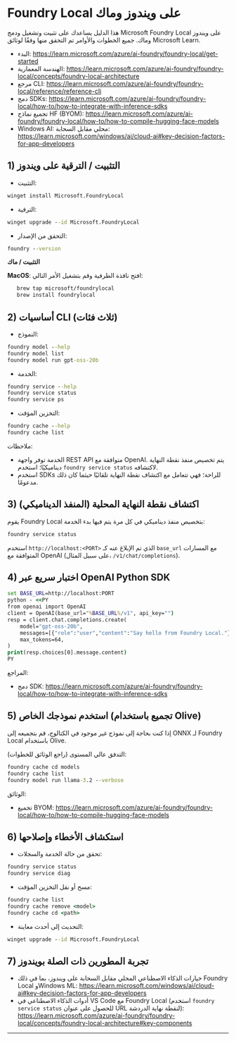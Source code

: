 <!--
CO_OP_TRANSLATOR_METADATA:
{
  "original_hash": "02b037f55de779607eb12edcc7a7fcf2",
  "translation_date": "2025-09-26T18:16:26+00:00",
  "source_file": "Module07/foundrylocal.md",
  "language_code": "ar"
}
-->
# Foundry Local على ويندوز وماك

هذا الدليل يساعدك على تثبيت وتشغيل ودمج Microsoft Foundry Local على ويندوز وماك. جميع الخطوات والأوامر تم التحقق منها وفقًا لوثائق Microsoft Learn.

- البدء: https://learn.microsoft.com/azure/ai-foundry/foundry-local/get-started
- الهندسة المعمارية: https://learn.microsoft.com/azure/ai-foundry/foundry-local/concepts/foundry-local-architecture
- مرجع CLI: https://learn.microsoft.com/azure/ai-foundry/foundry-local/reference/reference-cli
- دمج SDKs: https://learn.microsoft.com/azure/ai-foundry/foundry-local/how-to/how-to-integrate-with-inference-sdks
- تجميع نماذج HF (BYOM): https://learn.microsoft.com/azure/ai-foundry/foundry-local/how-to/how-to-compile-hugging-face-models
- Windows AI: محلي مقابل السحابة: https://learn.microsoft.com/windows/ai/cloud-ai#key-decision-factors-for-app-developers

## 1) التثبيت / الترقية على ويندوز

- التثبيت:
```cmd
winget install Microsoft.FoundryLocal
```
- الترقية:
```cmd
winget upgrade --id Microsoft.FoundryLocal
```
- التحقق من الإصدار:
```cmd
foundry --version
```
     
**التثبيت / ماك**

**MacOS**: 
افتح نافذة الطرفية وقم بتشغيل الأمر التالي:
```bash
   brew tap microsoft/foundrylocal
   brew install foundrylocal
```

## 2) أساسيات CLI (ثلاث فئات)

- النموذج:
```cmd
foundry model --help
foundry model list
foundry model run gpt-oss-20b
```
- الخدمة:
```cmd
foundry service --help
foundry service status
foundry service ps
```
- التخزين المؤقت:
```cmd
foundry cache --help
foundry cache list
```

ملاحظات:
- الخدمة توفر واجهة REST API متوافقة مع OpenAI. يتم تخصيص منفذ نقطة النهاية ديناميكيًا؛ استخدم `foundry service status` لاكتشافه.
- استخدم SDKs للراحة؛ فهي تتعامل مع اكتشاف نقطة النهاية تلقائيًا حيثما كان ذلك مدعومًا.

## 3) اكتشاف نقطة النهاية المحلية (المنفذ الديناميكي)

يقوم Foundry Local بتخصيص منفذ ديناميكي في كل مرة يتم فيها بدء الخدمة:
```cmd
foundry service status
```
استخدم `http://localhost:<PORT>` الذي تم الإبلاغ عنه كـ `base_url` مع المسارات المتوافقة مع OpenAI (على سبيل المثال، `/v1/chat/completions`).

## 4) اختبار سريع عبر OpenAI Python SDK

```cmd
set BASE_URL=http://localhost:PORT
python - <<PY
from openai import OpenAI
client = OpenAI(base_url="%BASE_URL%/v1", api_key="")
resp = client.chat.completions.create(
    model="gpt-oss-20b",
    messages=[{"role":"user","content":"Say hello from Foundry Local."}],
    max_tokens=64,
)
print(resp.choices[0].message.content)
PY
```
المراجع:
- دمج SDK: https://learn.microsoft.com/azure/ai-foundry/foundry-local/how-to/how-to-integrate-with-inference-sdks

## 5) استخدم نموذجك الخاص (تجميع باستخدام Olive)

إذا كنت بحاجة إلى نموذج غير موجود في الكتالوج، قم بتجميعه إلى ONNX لـ Foundry Local باستخدام Olive.

التدفق عالي المستوى (راجع الوثائق للخطوات):
```cmd
foundry cache cd models
foundry cache list
foundry model run llama-3.2 --verbose
```
الوثائق:
- تجميع BYOM: https://learn.microsoft.com/azure/ai-foundry/foundry-local/how-to/how-to-compile-hugging-face-models

## 6) استكشاف الأخطاء وإصلاحها

- تحقق من حالة الخدمة والسجلات:
```cmd
foundry service status
foundry service diag
```
- مسح أو نقل التخزين المؤقت:
```cmd
foundry cache list
foundry cache remove <model>
foundry cache cd <path>
```
- التحديث إلى أحدث معاينة:
```cmd
winget upgrade --id Microsoft.FoundryLocal
```

## 7) تجربة المطورين ذات الصلة بويندوز

- خيارات الذكاء الاصطناعي المحلي مقابل السحابة على ويندوز، بما في ذلك Foundry Local وWindows ML:
  https://learn.microsoft.com/windows/ai/cloud-ai#key-decision-factors-for-app-developers
- أدوات الذكاء الاصطناعي في VS Code مع Foundry Local (استخدم `foundry service status` للحصول على عنوان URL لنقطة نهاية الدردشة):
  https://learn.microsoft.com/azure/ai-foundry/foundry-local/concepts/foundry-local-architecture#key-components

---

